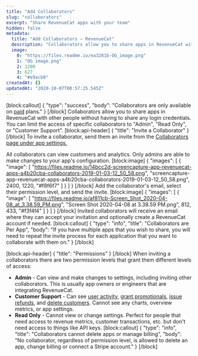 ```yaml
---
title: "Add Collaborators"
slug: "collaborators"
excerpt: "Share RevenueCat apps with your team"
hidden: false
metadata: 
  title: "Add Collaborators – RevenueCat"
  description: "Collaborators allow you to share apps in RevenueCat with other people without having to share any login credentials. You can limit the access of specific collaborators to \"Admin\" or \"Read Only\"."
  image: 
    0: "https://files.readme.io/ea3281b-OG_image.png"
    1: "OG image.png"
    2: 1200
    3: 627
    4: "#e9acb0"
createdAt: {}
updatedAt: "2020-10-07T00:57:25.545Z"
---
```

[block:callout]
{
  "type": "success",
  "body": "Collaborators are only available on [paid](https://www.revenuecat.com/pricing) plans."
}
[/block]
Collaborators allow you to share apps in RevenueCat with other people without having to share any login credentials. You can limit the access of specific collaborators to "Admin", "Read Only", or "Customer Support".
[block:api-header]
{
  "title": "Invite a Collaborator"
}
[/block]
To invite a collaborator, send them an invite from the [Collaborators page under app settings.](https://app.revenuecat.com/app/collaborators) 

All collaborators can view customers and analytics. Only admins are able to make changes to your app's configuration.
[block:image]
{
  "images": [
    {
      "image": [
        "https://files.readme.io/14bcc2d-screencapture-app-revenuecat-apps-a4b20cba-collaborators-2019-01-03-12_50_58.png",
        "screencapture-app-revenuecat-apps-a4b20cba-collaborators-2019-01-03-12_50_58.png",
        2400,
        1220,
        "#f8f6f7"
      ]
    }
  ]
}
[/block]
Add the collaborator's email, select their permission level, and send the invite. 
[block:image]
{
  "images": [
    {
      "image": [
        "https://files.readme.io/af811cb-Screen_Shot_2020-04-08_at_3.38.59_PM.png",
        "Screen Shot 2020-04-08 at 3.38.59 PM.png",
        812,
        433,
        "#f3f4f4"
      ]
    }
  ]
}
[/block]
Invited collaborators will receive an email where they can accept your invitation and optionally create a RevenueCat account if needed.
[block:callout]
{
  "type": "info",
  "title": "Collaborators are Per App",
  "body": "If you have multiple apps that you wish to share, you will need to repeat the invite process for each application that you want to collaborate with them on."
}
[/block]

[block:api-header]
{
  "title": "Permissions"
}
[/block]
When inviting a collaborators there are two permission levels that grant them different levels of access:
- **Admin** - Can view and make changes to settings, including inviting other collaborators. This is usually app owners or engineers that are integrating RevenueCat.
- **Customer Support** - Can see [user activity](doc:customers), [grant promotionals](doc:promotionals), [issue refunds](doc:customer-history#section-refunding-subscriptions), and [delete customers](doc:manage-users). Cannot see any charts, overview metrics, or app settings.
- **Read Only** - Cannot view or change settings. Perfect for people that need access to revenue metrics, customer transactions, etc. but don't need access to things like API keys.
[block:callout]
{
  "type": "info",
  "title": "Collaborators cannot delete apps or manage billing",
  "body": "No collaborator, regardless of permission level, is allowed to delete an app, change billing or connect a Stripe account."
}
[/block]